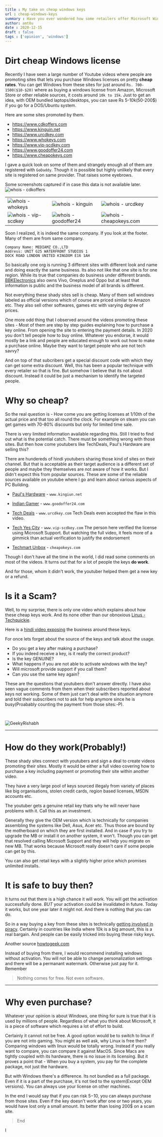 ```yaml
---
title : My take on cheap windows keys
url : cheap-windows-keys
summary : Have you ever wondered how some retailers offer Microsoft Windows at unbelievable prices like Rs 700(5$). In this post I shall try to explore the reasons for these deep discounts and there genuineness.
author: amt8u
date : 2020-12-15
draft : false
tags : ['opinion', 'windows']
---
```


# Dirt cheap Windows license
Recently I have seen a large number of Youtube videos where people are promoting sites that lets you purchase Windows licenses on pretty **cheap rates**. You can get Windows from these sites for just around `Rs. 700-1500($10-$20)` where as buying a windows license from Amazon, Microsoft Store or other reliable sources, it costs around `10k to 15k`. Just to get an idea, with OEM bundled laptops/desktops, you can save Rs 5-10k(50-200$) if you go for a DOS/Ubuntu system.

Here are some sites promoted by them.

* https://www.cdkoffers.com
* https://www.kinguin.net
* https://www.urcdkey.com
* https://www.whokeys.com
* https://www.vip-scdkey.com
* https://www.goodoffer24.com
* https://www.cheapokeys.com

I gave a quick look on some of them and strangely enough all of them are registered with `GoDaddy`. Though it is possible but highly unlikely that every site is registered on same provider. That raises some eyebrows. 

Some screenshots captured if in case this data is not available later.
![whois - cdkoffers](images/cdkoffers.com.png)

|                                                  |                                                    |                                                      |
|--------------------------------------------------|----------------------------------------------------|------------------------------------------------------|
| ![whois - whokeys](images/whokeys.com.png)       | ![whois - kinguin](images/kinguin.net.png)         | ![whois - urcdkey](images/urcdkey.com.png)           |
| ![whois - vip-scdkey](images/vip-scdkey.com.png) | ![whois - goodoffer24](images/goodoffer24.com.png) | ![whois - cheapokeys.com](images/cheapokeys.com.png) |


Soon I realized, it is indeed the same company. If you look at the footer. Many of them are from same company. 

```
Company Name: MEDIAMZ CO.,LTD   
Address: UNIT G25 WATERFRONT STUDIOS 1 
DOCK ROAD LONDON UNITED KINGDOM E16 1AH
```  

So basically one org is running 3 different sites with different look and name and doing exactly the same business. Its also not like that one site is for one region. While its true that companies do business under different brands. [BBKElectronics](https://en.wikipedia.org/wiki/BBK_Electronics) also owns Vivo, Oneplus and Oppo but at least that information is public and the business model of all brands is different.

Not everything these shady sites sell is cheap. Many of them sell windows labeled as official versions which of course are priced similar to Amazon etc. They also sell other softwares, games etc with varying degree of prices.

One more odd thing that I observed around the videos promoting these sites - Most of them are step by step guides explaining how to purchase a key online. From opening the site to entering the payment details. In 2020 you don't tell people how to buy online. Whatever you endorse, it would mostly be a link and people are educated enough to work out how to make a purchase online. Maybe they want to target people who are not tech savvy?

And on top of that subcribers get a special discount code with which they can get some extra discount. Well, this has been a popular technique with every retailer so that is fine. But somehow I believe that its not about discount. Instead it could be just a mechanism to identify the targeted people. 

# Why so cheap?
So the real question is - How come you are getting licenses at 1/10th of the actual price and that too all round the clock. For example on steam you can get games with 70-80% discounts but only for limited time sale.

There is very limited information available regarding this. Still I tried to find out what is the potential catch. There must be something wrong with those sites. But then how come youtubers like TechDeals, Paul's Hardware are selling this?

There are hundereds of hindi youtubers sharing those kind of sites on their channel. But that is acceptable as their target audience is a different set of people and maybe they themselves are not aware of how it works. But I didn't expect this from popular sources. These are some of the reliable sources available on youtube where I go and learn about various aspects of PC Building.

* [Paul's Hardware](https://www.youtube.com/watch?v=yXTqz3Fd28M&t=119s) - `www.kingiun.net`

* [Indian Gamer](https://www.youtube.com/watch?v=Y1EIrRhnilc&t=98s) - `www.goodoffer24.com`

* [Tech Deals](https://youtu.be/vHS_3qi0kXg?t=325) - `www.urcdkey.com` Tech Deals even accepted the flaw in this video.

* [Tech Yes City](https://www.youtube.com/watch?v=bm3mLBJWBhc&t=77s) - `www.vip-scdkey.com` The person here verified the license using Microsoft Support. But watching the full video, it feels more of a gimmick than actual verification to justify the endorsement

* [Techmart Unbox](https://www.youtube.com/channel/UChS8LiCDE_53ZyMeeN93vCQ) -  `cheapokeys.com`

Though I don't have all the time in the world, I did read some comments on most of the videos. It turns out that for a lot of people the keys **do work**. 

And for those, whom it didn't work, the youtuber helped them get a new key or
a refund.

# Is it a Scam?
Well, to my surprise, there is only one video which explains about how these cheap keys work. And its none other than our obnoxious [Linus - Techquickie](https://www.youtube.com/watch?v=vvwjq3Zi3wE&t=290s). 

Here is a [hindi video exposing](https://www.youtube.com/watch?v=j9wMDu_AF6U) the business around these keys. 

For once lets forget about the source of the keys and talk about the usage. 

* Do you get a key after making a purchase?
* If you indeed receive a key, is it really the correct product?
* Is the key GENUINE?
* What happens if you are not able to activate windows with the key?
* Will microsoft provide support if you call them?
* Can you use the same key again?

These are the questions that youtubers don't answer directly. I have also seen vague comments from them when their subscribers reported about keys not working. Some of them just can't deal with the situation anymore and told their subscribers not to ask for help anymore since he is busy(Proabably counting the payment from those sites:-P).

<br>

![GeekyRishabh](images/geeky-rishabh.PNG)

<hr>

# How do they work(Probably!)
These shady sites connect with youtubers and sign a deal to create videos promoting their sites. Mostly it would be either a full video covering how to purchase a key including payment or promoting their site within another video.

They have a very large pool of keys sourced illegaly from variety of places like big organisations, stolen credit cards, region based licenses, MSDN accounts etc. 

The youtuber gets a genuine retail key thats why he will never have problems with it. Call this as an investment.

Generally they give the OEM version which is technically for companies assembling the systems like Dell, Asus, Acer etc. Thus those are bound by the motherboard on which they are first installed. And in case if you try to upgrade the MB or install it on another system, it won't. Though you can get that resolved calling Microsoft Support and they will help you migrate on new MB. That works because Microsoft really doesn't care if some people can get by this.

You can also get retail keys with a slightly higher price which promises unlimited installs.

# It is safe to buy then?
It turns out that there is a high chance it will work. You will get the activation successfully done. *BUT* your activation could be invalidated in future. Today it works, but one year later it might not. And there is nothing that you can do.

So in a way buying a key from these sites is technically [getting involved in piracy](https://www.rswebsols.com/tutorials/software-tutorials/microsoft-product-key-scam-software-piracy). Certainly in countries like India where 10k is a big amount, this is a real bargain. And people can be easily tricked into buying these risky keys. 

Another source [howtogeek.com](https://www.howtogeek.com/392080/cheap-windows-10-keys-do-they-work/)


Instead of buying from there, I would recommend installing windows without activation. You will not be able to change personalization settings and there will be a permanant watermark. Otherwise just pay for it. Remember

> Nothing comes for free. Not even software.

<hr>

# Why even purchase?
Whatever your opinion is about Windows, one thing for sure is true that it is used by millions of people. Regardless of what you think about Microsoft, it is a piece of software which requires a lot of effort to build.

Certainly it cannot not be free. A good option would be to switch to linux if you are not into gaming. You might as well ask, why Linux is free then? Comparing windows with linux would be totally wrong. Instead if you really want to compare, you can compare it against MacOS. Since Macs are tightly coupled with its hardware, there is no issue in its licensing. But it proves a point that - When you buy a system, you pay for the complete package, not just the hardware.

But with Windows there's a difference. Its not bundled as a full package. Even if it is a part of the purchase, it's not tied to the system(Except OEM versions). You can always use your license on other machines.

In the end I would say that if you can risk $5-$10, you can always purchase from those sites. Even if the key doesn't work after one or two years, you would have lost only a small amount. Its better than losing 200$ on a scam site.

> End

I